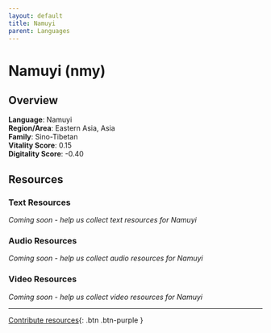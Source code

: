 ```yaml
---
layout: default
title: Namuyi
parent: Languages
---
```


# Namuyi (nmy)

## Overview

**Language**: Namuyi  
**Region/Area**: Eastern Asia, Asia  
**Family**: Sino-Tibetan  
**Vitality Score**: 0.15  
**Digitality Score**: -0.40  

## Resources

### Text Resources
*Coming soon - help us collect text resources for Namuyi*

### Audio Resources
*Coming soon - help us collect audio resources for Namuyi*

### Video Resources
*Coming soon - help us collect video resources for Namuyi*

---

[Contribute resources](https://fairtrain.github.io/){: .btn .btn-purple }
